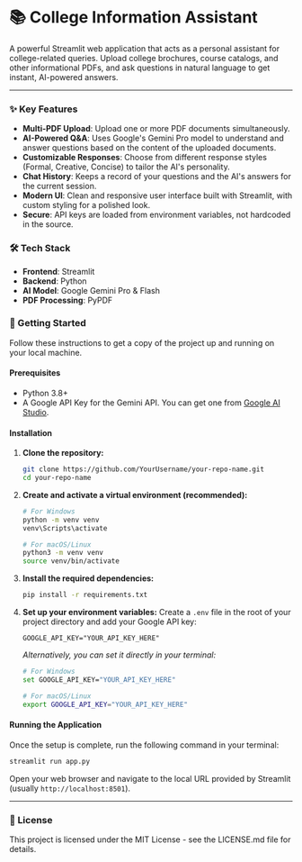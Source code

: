 # 📚 College Information Assistant

A powerful Streamlit web application that acts as a personal assistant for college-related queries. Upload college brochures, course catalogs, and other informational PDFs, and ask questions in natural language to get instant, AI-powered answers.

---

### ✨ Key Features

-   **Multi-PDF Upload**: Upload one or more PDF documents simultaneously.
-   **AI-Powered Q&A**: Uses Google's Gemini Pro model to understand and answer questions based on the content of the uploaded documents.
-   **Customizable Responses**: Choose from different response styles (Formal, Creative, Concise) to tailor the AI's personality.
-   **Chat History**: Keeps a record of your questions and the AI's answers for the current session.
-   **Modern UI**: Clean and responsive user interface built with Streamlit, with custom styling for a polished look.
-   **Secure**: API keys are loaded from environment variables, not hardcoded in the source.

### 🛠️ Tech Stack

-   **Frontend**: Streamlit
-   **Backend**: Python
-   **AI Model**: Google Gemini Pro & Flash
-   **PDF Processing**: PyPDF

### 🚀 Getting Started

Follow these instructions to get a copy of the project up and running on your local machine.

#### Prerequisites

-   Python 3.8+
-   A Google API Key for the Gemini API. You can get one from [Google AI Studio](https://aistudio.google.com/app/apikey).

#### Installation

1.  **Clone the repository:**
    ```bash
    git clone https://github.com/YourUsername/your-repo-name.git
    cd your-repo-name
    ```

2.  **Create and activate a virtual environment (recommended):**
    ```bash
    # For Windows
    python -m venv venv
    venv\Scripts\activate

    # For macOS/Linux
    python3 -m venv venv
    source venv/bin/activate
    ```

3.  **Install the required dependencies:**
    ```bash
    pip install -r requirements.txt
    ```

4.  **Set up your environment variables:**
    Create a `.env` file in the root of your project directory and add your Google API key:
    ```
    GOOGLE_API_KEY="YOUR_API_KEY_HERE"
    ```
    *Alternatively, you can set it directly in your terminal:*
    ```bash
    # For Windows
    set GOOGLE_API_KEY="YOUR_API_KEY_HERE"

    # For macOS/Linux
    export GOOGLE_API_KEY="YOUR_API_KEY_HERE"
    ```

#### Running the Application

Once the setup is complete, run the following command in your terminal:

```bash
streamlit run app.py
```

Open your web browser and navigate to the local URL provided by Streamlit (usually `http://localhost:8501`).

---

### 📝 License

This project is licensed under the MIT License - see the LICENSE.md file for details.
